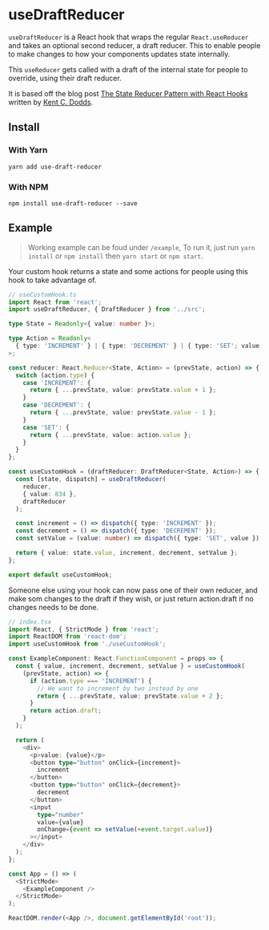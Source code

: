 # useDraftReducer

`useDraftReducer` is a React hook that wraps the regular `React.useReducer` and takes an optional second reducer, a draft reducer. This to enable people to make changes to how your components updates state internally.

This `useReducer` gets called with a draft of the internal state for people to override, using their draft reducer.

It is based off the blog post [The State Reducer Pattern with React Hooks](https://kentcdodds.com/blog/the-state-reducer-pattern-with-react-hooks) written by [Kent C. Dodds](https://kentcdodds.com/about/).

## Install

### With Yarn

```
yarn add use-draft-reducer
```

### With NPM

```
npm install use-draft-reducer --save
```

## Example

> Working example can be foud under `/example`, To run it, just run `yarn install` or `npm install` then `yarn start` or `npm start`.

Your custom hook returns a state and some actions for people using this hook to take advantage of.

```ts
// useCustomHook.ts
import React from 'react';
import useDraftReducer, { DraftReducer } from '../src';

type State = Readonly<{ value: number }>;

type Action = Readonly<
  { type: 'INCREMENT' } | { type: 'DECREMENT' } | { type: 'SET'; value: number }
>;

const reducer: React.Reducer<State, Action> = (prevState, action) => {
  switch (action.type) {
    case 'INCREMENT': {
      return { ...prevState, value: prevState.value + 1 };
    }
    case 'DECREMENT': {
      return { ...prevState, value: prevState.value - 1 };
    }
    case 'SET': {
      return { ...prevState, value: action.value };
    }
  }
};

const useCustomHook = (draftReducer: DraftReducer<State, Action>) => {
  const [state, dispatch] = useDraftReducer(
    reducer,
    { value: 834 },
    draftReducer
  );

  const increment = () => dispatch({ type: 'INCREMENT' });
  const decrement = () => dispatch({ type: 'DECREMENT' });
  const setValue = (value: number) => dispatch({ type: 'SET', value });

  return { value: state.value, increment, decrement, setValue };
};

export default useCustomHook;
```

Someone else using your hook can now pass one of their own reducer, and make som changes to the draft if they wish, or just return action.draft if no changes needs to be done.

```ts
// index.tsx
import React, { StrictMode } from 'react';
import ReactDOM from 'react-dom';
import useCustomHook from './useCustomHook';

const ExampleComponent: React.FunctionComponent = props => {
  const { value, increment, decrement, setValue } = useCustomHook(
    (prevState, action) => {
      if (action.type === 'INCREMENT') {
        // We want to increment by two instead by one
        return { ...prevState, value: prevState.value + 2 };
      }
      return action.draft;
    }
  );

  return (
    <div>
      <p>value: {value}</p>
      <button type="button" onClick={increment}>
        increment
      </button>
      <button type="button" onClick={decrement}>
        decrement
      </button>
      <input
        type="number"
        value={value}
        onChange={event => setValue(+event.target.value)}
      ></input>
    </div>
  );
};

const App = () => (
  <StrictMode>
    <ExampleComponent />
  </StrictMode>
);

ReactDOM.render(<App />, document.getElementById('root'));
```
